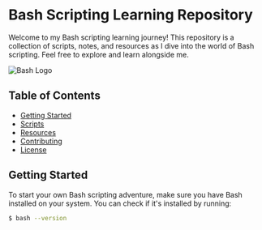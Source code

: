 # Bash Scripting Learning Repository

Welcome to my Bash scripting learning journey! This repository is a collection of scripts, notes, and resources as I dive into the world of Bash scripting. Feel free to explore and learn alongside me.

![Bash Logo]([https://media.tenor.com/5ry-200hErMAAAAd/hacker-hacker-man.gif](https://media.tenor.com/va77EnyZ5yAAAAAd/hacker.gif))

## Table of Contents
- [Getting Started](#getting-started)
- [Scripts](#scripts)
- [Resources](#resources)
- [Contributing](#contributing)
- [License](#license)



## Getting Started

To start your own Bash scripting adventure, make sure you have Bash installed on your system. You can check if it's installed by running:

```bash
$ bash --version
